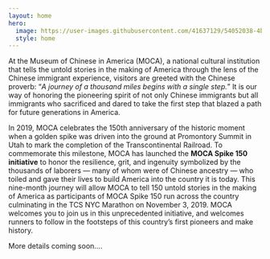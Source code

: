```yaml
---
layout: home
hero:
  image: https://user-images.githubusercontent.com/41637129/54052038-4b4f0f00-41b1-11e9-98cb-ce0768d39eda.jpg
  style: home
---
```


At the Museum of Chinese in America (MOCA), a national cultural institution that tells the untold stories in the making of America through the lens of the Chinese immigrant experience, visitors are greeted with the Chinese proverb: “*A journey of a thousand miles begins with a single step.*” It is our way of honoring the pioneering spirit of not only Chinese immigrants but all immigrants who sacrificed and dared to take the first step that blazed a path for future generations in America.

In 2019, MOCA celebrates the 150th anniversary of the historic moment when a golden spike was driven into the ground at Promontory Summit in Utah to mark the completion of the Transcontinental Railroad. To commemorate this milestone, MOCA has launched the **MOCA Spike 150 initiative** to honor the resilience, grit, and ingenuity symbolized by the thousands of laborers — many of whom were of Chinese ancestry — who toiled and gave their lives to build America into the country it is today. This nine-month journey will allow MOCA to tell 150 untold stories in the making of America as participants of MOCA Spike 150 run across the country culminating in the TCS NYC Marathon on November 3, 2019. MOCA welcomes you to join us in this unprecedented initiative, and welcomes runners to follow in the footsteps of this country’s first pioneers and make history.

More details coming soon….
